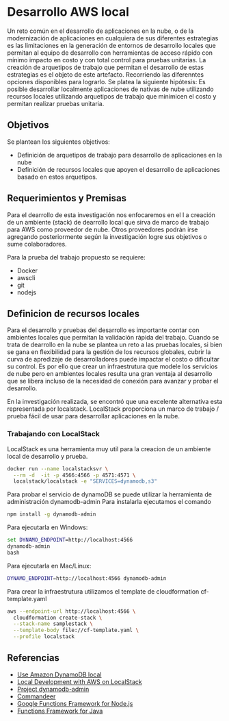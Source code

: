 # Desarrollo AWS local 
Un reto común en el desarrollo de aplicaciones en la nube, o de la modernización de aplicaciones en cualquiera de sus diferentes estrategias es las limitaciones en la generación de entornos de desarrollo locales que permitan al equipo de desarrollo con herramientas de acceso rápido con mínimo impacto en costo y con total control para pruebas unitarias.
La creación de arquetipos de trabajo que permitan el desarrollo de estas estrategias es el objeto de este artefacto. Recorriendo las diferenntes opciones disponibles para lograrlo.
Se platea la siguiente hipótesis:  Es posible desarrollar localmente aplicaciones de nativas de nube utilizando recursos locales utilizando arquetipos de trabajo que minimicen el costo y permitan realizar pruebas unitaria. 

## Objetivos
Se plantean los siguientes objetivos:
* Definición de arquetipos de trabajo para desarrollo de aplicaciones en la nube
* Definición de recursos locales que apoyen el desarrollo de aplicaciones basado en estos arquetipos.

## Requerimientos y Premisas
Para el dearrollo de esta investigación nos enfocaremos en el l a creación de un ambiente (stack) de dearrollo local que sirva de marco de trabajo para AWS como proveedor de nube.
Otros proveedores podrán irse agregando posteriormente según la investigación logre sus objetivos o sume colaboradores.

Para la prueba del trabajo propuesto se requiere:
* Docker
* awscli
* git
* nodejs

## Definicion de recursos locales 
Para el desarrollo y pruebas del desarrollo es importante contar con ambientes locales que permitan la validación rápida del trabajo. 
Cuando se trata de dearrollo en la nube se plantea un reto a las pruebas locales, si bien se gana en flexibilidad para la gestión de los recursos globales, cubrir la curva 
de apredizaje  de desarrolladores puede impactar el costo  o dificultar su control. Es por ello que crear un infraestrutura que modele los servicios de nube pero en 
ambientes locales resulta una gran ventaja al desarrollo que se  libera incluso de la necesidad de conexión para avanzar y probar el desarrollo.

En la investigación realizada, se encontró que una excelente alternativa esta representada por localstack. 
LocalStack proporciona un marco de trabajo / prueba fácil de usar para desarrollar aplicaciones en la nube.

### Trabajando con LocalStack
LocalStack es una herramienta muy util para la creacion de un ambiente local de desarrollo y prueba. 
```bash
docker run --name localstacksvr \
  --rm -d  -it -p 4566:4566 -p 4571:4571 \ 
  localstack/localstack -e "SERVICES=dynamodb,s3" 
```
Para probar el servicio de dynamoDB se puede utilizar la herramienta de administración dynamodb-admin
Para instalarla ejecutamos el comando
```bash
npm install -g dynamodb-admin
```
Para ejecutarla en Windows:
```cmd
set DYNAMO_ENDPOINT=http://localhost:4566
dynamodb-admin
bash
```

Para ejecutarla en Mac/Linux:
```bash
DYNAMO_ENDPOINT=http://localhost:4566 dynamodb-admin
```

Para crear la infraestrutura utilizamos el template de cloudformation cf-template.yaml

```bash
aws --endpoint-url http://localhost:4566 \
  cloudformation create-stack \
  --stack-name samplestack \
  --template-body file://cf-template.yaml \
  --profile localstack
```


## Referencias
* [Use Amazon DynamoDB local](https://aws.amazon.com/es/about-aws/whats-new/2018/08/use-amazon-dynamodb-local-more-easily-with-the-new-docker-image/)
* [Local Development with AWS on LocalStack](https://reflectoring.io/aws-localstack/)
* [Project dynamodb-admin](https://www.npmjs.com/package/dynamodb-admin)
* [Commandeer](https://getcommandeer.com/)
* [Google Functions Framework for Node.js](https://github.com/GoogleCloudPlatform/functions-framework-nodejs)
* [Functions Framework for Java](https://github.com/GoogleCloudPlatform/functions-framework-java)